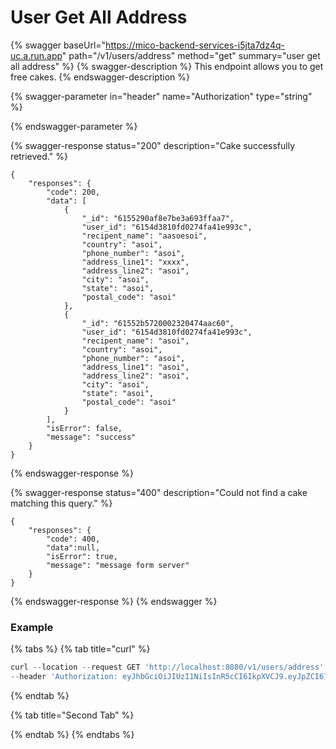 # User Get All Address

{% swagger baseUrl="https://mico-backend-services-i5jta7dz4q-uc.a.run.app" path="/v1/users/address" method="get" summary="user get all address" %}
{% swagger-description %}
This endpoint allows you to get free cakes.
{% endswagger-description %}

{% swagger-parameter in="header" name="Authorization" type="string" %}

{% endswagger-parameter %}

{% swagger-response status="200" description="Cake successfully retrieved." %}
```
{
    "responses": {
        "code": 200,
        "data": [
            {
                "_id": "6155290af8e7be3a693ffaa7",
                "user_id": "6154d3810fd0274fa41e993c",
                "recipent_name": "aasoesoi",
                "country": "asoi",
                "phone_number": "asoi",
                "address_line1": "xxxx",
                "address_line2": "asoi",
                "city": "asoi",
                "state": "asoi",
                "postal_code": "asoi"
            },
            {
                "_id": "61552b5720002320474aac60",
                "user_id": "6154d3810fd0274fa41e993c",
                "recipent_name": "asoi",
                "country": "asoi",
                "phone_number": "asoi",
                "address_line1": "asoi",
                "address_line2": "asoi",
                "city": "asoi",
                "state": "asoi",
                "postal_code": "asoi"
            }
        ],
        "isError": false,
        "message": "success"
    }
}
```
{% endswagger-response %}

{% swagger-response status="400" description="Could not find a cake matching this query." %}
```
{
    "responses": {
        "code": 400,
        "data":null,
        "isError": true,
        "message": "message form server"
    }
}
```
{% endswagger-response %}
{% endswagger %}



### Example

{% tabs %}
{% tab title="curl" %}
```javascript
curl --location --request GET 'http://localhost:8080/v1/users/address' \
--header 'Authorization: eyJhbGciOiJIUzI1NiIsInR5cCI6IkpXVCJ9.eyJpZCI6IjYxNTRkMzgxMGZkMDI3NGZhNDFlOTkzYyIsImVtYWlsIjoiNXlvdXNlZnNhbG1hbmFAaXNlb3ZlbHMuY29tIiwiZGF0YXR5cGUiOiIiLCJleHAiOjE2MzMwNTA0MDl9.ISpxv_BTOuxQbI0nRdvUSiEW2v-XYBdOsAQpqvsalWo'
```
{% endtab %}

{% tab title="Second Tab" %}

{% endtab %}
{% endtabs %}
